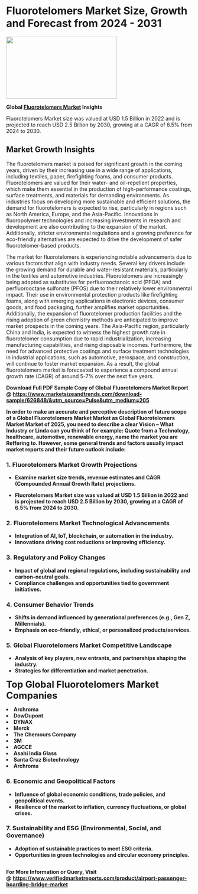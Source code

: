 <H1>Fluorotelomers Market Size, Growth and Forecast from 2024 - 2031</H1><img class="aligncenter size-medium wp-image-584254" src="https://thirdeyenews.in/wp-content/uploads/2024/09/Global-Market-Research-300x168.jpeg" alt="" width="300" height="168" /><p><strong>Global&nbsp;<a href="https://www.marketsizeandtrends.com/download-sample/626848/&amp;utm_source=Pulse&amp;utm_medium=205">Fluorotelomers Market</a> Insights</strong></p><p>Fluorotelomers Market size was valued at USD 1.5 Billion in 2022 and is projected to reach USD 2.5 Billion by 2030, growing at a CAGR of 6.5% from 2024 to 2030.</p><p><h2>Market Growth Insights</h2> <p>The fluorotelomers market is poised for significant growth in the coming years, driven by their increasing use in a wide range of applications, including textiles, paper, firefighting foams, and consumer products. Fluorotelomers are valued for their water- and oil-repellent properties, which make them essential in the production of high-performance coatings, surface treatments, and materials for demanding environments. As industries focus on developing more sustainable and efficient solutions, the demand for fluorotelomers is expected to rise, particularly in regions such as North America, Europe, and the Asia-Pacific. Innovations in fluoropolymer technologies and increasing investments in research and development are also contributing to the expansion of the market. Additionally, stricter environmental regulations and a growing preference for eco-friendly alternatives are expected to drive the development of safer fluorotelomer-based products.</p> <p><strong></strong></p> <p>The market for fluorotelomers is experiencing notable advancements due to various factors that align with industry needs. Several key drivers include the growing demand for durable and water-resistant materials, particularly in the textiles and automotive industries. Fluorotelomers are increasingly being adopted as substitutes for perfluorooctanoic acid (PFOA) and perfluorooctane sulfonate (PFOS) due to their relatively lower environmental impact. Their use in environmental protection products like firefighting foams, along with emerging applications in electronic devices, consumer goods, and food packaging, further amplifies market opportunities. Additionally, the expansion of fluorotelomer production facilities and the rising adoption of green chemistry methods are anticipated to improve market prospects in the coming years. The Asia-Pacific region, particularly China and India, is expected to witness the highest growth rate in fluorotelomer consumption due to rapid industrialization, increasing manufacturing capabilities, and rising disposable incomes. Furthermore, the need for advanced protective coatings and surface treatment technologies in industrial applications, such as automotive, aerospace, and construction, will continue to foster market expansion. As a result, the global fluorotelomers market is forecasted to experience a compound annual growth rate (CAGR) of around 5-7% over the next five years. <p><strong></p><p><span class=""><strong>Download Full PDF Sample Copy of Global Fluorotelomers Market Report</strong> @ <a href="https://www.marketsizeandtrends.com/download-sample/626848/&amp;utm_source=Pulse&amp;utm_medium=205" target="_blank">https://www.marketsizeandtrends.com/download-sample/626848/&amp;utm_source=Pulse&amp;utm_medium=205</a></span></p><p>In order to make an accurate and perceptive description of future scope of a Global&nbsp;Fluorotelomers Market Market as Global&nbsp;Fluorotelomers Market Market of 2025, you need to describe a clear Vision &ndash; What Industry or Linda can you think of for example: Quote from a Technology, healthcare, automotive, renewable energy, name the market you are Reffering to. However, some general trends and factors usually impact market reports and their future outlook include:</p><h3>1.&nbsp;<strong>Fluorotelomers Market Growth Projections</strong></h3><ul><li>Examine market size trends, revenue estimates and CAGR (Compounded Annual Growth Rate) projections.</li><li><p>Fluorotelomers Market size was valued at USD 1.5 Billion in 2022 and is projected to reach USD 2.5 Billion by 2030, growing at a CAGR of 6.5% from 2024 to 2030.</p></li></ul><h3>2.&nbsp;<strong>Fluorotelomers Market Technological Advancements</strong></h3><ul><li>Integration of AI, IoT, blockchain, or automation in the industry.</li><li>Innovations driving cost reductions or improving efficiency.</li></ul><h3>3.&nbsp;<strong>Regulatory and Policy Changes</strong></h3><ul><li>Impact of global and regional regulations, including sustainability and carbon-neutral goals.</li><li>Compliance challenges and opportunities tied to government initiatives.</li></ul><h3>4.&nbsp;<strong>Consumer Behavior Trends</strong></h3><ul><li>Shifts in demand influenced by generational preferences (e.g., Gen Z, Millennials).</li><li>Emphasis on eco-friendly, ethical, or personalized products/services.</li></ul><h3>5.&nbsp;<strong>Global Fluorotelomers Market Competitive Landscape</strong></h3><ul><li>Analysis of key players, new entrants, and partnerships shaping the industry.</li><li>Strategies for differentiation and market penetration.</li></ul><p data-pm-slice="1 1 []"><span style="color: inherit; font-family: inherit; font-size: 25px;">Top Global Fluorotelomers Market Companies</span></p><div class="" data-test-id=""><p><li>Archroma</li><li> DowDupont</li><li> DYNAX</li><li> Merck</li><li> The Chemours Company</li><li> 3M</li><li> AGCCE</li><li> Asahi India Glass</li><li> Santa Cruz Biotechnology</li><li> Archroma</li></p></div><h3>6.&nbsp;<strong>Economic and Geopolitical Factors</strong></h3><ul><li>Influence of global economic conditions, trade policies, and geopolitical events.</li><li>Resilience of the market to inflation, currency fluctuations, or global crises.</li></ul><h3>7.&nbsp;<strong>Sustainability and ESG (Environmental, Social, and Governance)</strong></h3><ul><li>Adoption of sustainable practices to meet ESG criteria.</li><li>Opportunities in green technologies and circular economy principles.</li></ul><h2><strong style="font-size: 14px;">For More Information or Query, Visit @&nbsp;</strong><a style="background-color: #ffffff; font-size: 14px;" href="https://www.marketsizeandtrends.com/report/fluorotelomers-market/" target="_blank">https://www.verifiedmarketreports.com/product/airport-passenger-boarding-bridge-market</a></h2>
